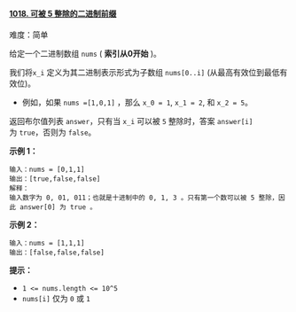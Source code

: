 #### [1018\. 可被 5 整除的二进制前缀](https://leetcode.cn/problems/binary-prefix-divisible-by-5/)

难度：简单

给定一个二进制数组 `nums` ( **索引从0开始** )。

我们将`x_i` 定义为其二进制表示形式为子数组 `nums[0..i]` (从最高有效位到最低有效位)。

-   例如，如果 `nums =[1,0,1]` ，那么 `x_0 = 1`, `x_1 = 2`, 和 `x_2 = 5`。

返回布尔值列表 `answer`，只有当 `x_i` 可以被 `5` 整除时，答案 `answer[i]` 为 `true`，否则为 `false`。

**示例 1：**

```
输入：nums = [0,1,1]
输出：[true,false,false]
解释：
输入数字为 0, 01, 011；也就是十进制中的 0, 1, 3 。只有第一个数可以被 5 整除，因此 answer[0] 为 true 。
```

**示例 2：**

```
输入：nums = [1,1,1]
输出：[false,false,false]
```

**提示：**

-   `1 <= nums.length <= 10^5`
-   `nums[i]` 仅为 `0` 或 `1`

